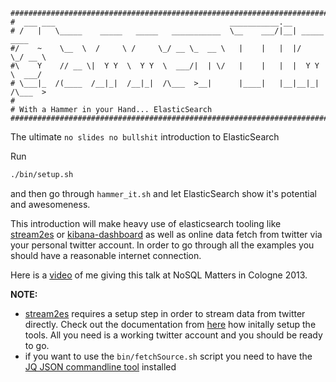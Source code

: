 ```
#####################################################################################
#  ___ ___                                       ___________.__                
# /   |   \_____    _____   _____   ___________  \__    ___/|__| _____   ____  
#/    ~    \__  \  /     \ /     \_/ __ \_  __ \   |    |   |  |/     \_/ __ \ 
#\    Y    // __ \|  Y Y  \  Y Y  \  ___/|  | \/   |    |   |  |  Y Y  \  ___/ 
# \___|_  /(____  /__|_|  /__|_|  /\___  >__|      |____|   |__|__|_|  /\___  >
#
# With a Hammer in your Hand... ElasticSearch
#####################################################################################
```
The ultimate `no slides no bullshit` introduction to ElasticSearch

Run 
```bash
./bin/setup.sh
```

and then go through `hammer_it.sh` and let ElasticSearch show it's potential
and awesomeness.


This introduction will make heavy use of elasticsearch tooling like [stream2es](https://github.com/elasticsearch/stream2es) 
or [kibana-dashboard](https://github.com/elasticsearch/kibana-dashboard) as well as online data fetch from twitter via your
personal twitter account. In order to go through all the examples you should have a reasonable internet connection.

Here is a [video](http://vimeo.com/66303050) of me giving this talk at NoSQL Matters in Cologne 2013. 

**NOTE:** 
 * [stream2es](https://github.com/elasticsearch/stream2es) requires a setup step in order to stream data from twitter directly. Check out the documentation from [here](https://github.com/elasticsearch/stream2es) how initally setup the tools. All you need is a working twitter account and you should be ready to go.
 * if you want to use the `bin/fetchSource.sh` script you need to have the [JQ JSON commandline tool](http://stedolan.github.com/jq/) installed
 
